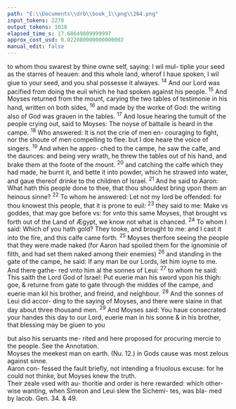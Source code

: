 ```yaml
---
path: "E:\\Documents\\drb\\book_1\\png\\264.png"
input_tokens: 2270
output_tokens: 1018
elapsed_time_s: 17.68649809999997
approx_cost_usd: 0.022080000000000002
manual_edit: false
---
```

to whom thou swarest by thine owne self, saying: I wil mul-
tiplie your seed as the starres of heauen: and this whole land,
wherof I haue spoken, I wil giue to your seed, and you shal
possesse it alwayes. <sup>14</sup> And our Lord was pacified from doing
the euil which he had spoken against his people. <sup>15</sup> And
Moyses returned from the mount, carying the two tables of
testimonie in his hand, written on both sides, <sup>16</sup> and made
by the worke of God: the writing also of God was grauen
in the tables. <sup>17</sup> And Iosue hearing the tumult of the people
crying out, said to Moyses: The noyse of battaile is heard in
the campe. <sup>18</sup> Who answered: It is not the crie of men en-
couraging to fight, nor the shoute of men compelling to flee:
but I doe heare the voice of singers. <sup>19</sup> And when he appro-
ched to the campe, he saw the calfe, and the daunces: and
being very wrath, he threw the tables out of his hand, and
brake them at the foote of the mount. <sup>20</sup> and catching the
calfe which they had made, he burnt it, and bette it into
powder, which he strawed into water, and gaue thereof
drinke to the children of Israel. <sup>21</sup> And he said to Aaron:
What hath this people done to thee, that thou shouldest bring
vpon them an heinous sinne? <sup>22</sup> To whom he answered: Let
not my lord be offended: for thou knowest this people, that
it is prone to euil: <sup>23</sup> they said to me: Make vs goddes, that
may goe before vs: for vnto this same Moyses, that brought
vs forth out of the Land of Ægypt, we know not what is
chanced. <sup>24</sup> To whom I said: Which of you hath gold? They
tooke, and brought to me: and I cast it into the fire, and
this calfe came forth. <sup>25</sup> Moyses therfore seeing the people
that they were made naked (for Aaron had spoiled them for
the ignominie of filth, and had set them naked among their
enemies) <sup>26</sup> and standing in the gate of the campe, he said: If
any man be our Lords, let him ioyne to me. And there gathe-
red vnto him al the sonnes of Leui: <sup>27</sup> to whom he said:
This saith the Lord God of Israel: Put euerie man his sword
vpon his thigh: goe, & returne from gate to gate through the
middes of the campe, and euerie man kil his brother, and
freind, and neighbour. <sup>28</sup> And the sonnes of Leui did accor-
ding to the saying of Moyses, and there were slaine in that day
about three thousand men. <sup>29</sup> And Moyses said: You haue
consecrated your handes this day to our Lord, euerie man in
his sonne & in his brother, that blessing may be giuen to you

<aside>but also his seruants me- rited and here proposed for procuring mercie to the people. See the Annotation.</aside>

<aside>Moyses the meekest man on earth. (Nu. 12.) in Gods cause was most zelous against sinne.</aside>

<aside>Aaron con- fessed the fault briefly, not intending a friuolous excuse: for he could not thinke, but Moyses knew the truth.</aside>

<aside>Their zeale vsed with au- thoritie and order is here rewarded: which other- wise wanting, when Simeon and Leui slew the Sichemi- tes, was bla- med by Iacob. Gen. 34. & 49.</aside>

[^1]: Aug. q. 144 in Exod.

[^2]: Aug. q. 145 in Exod.